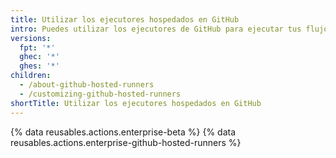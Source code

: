```yaml
---
title: Utilizar los ejecutores hospedados en GitHub
intro: Puedes utilizar los ejecutores de GitHub para ejecutar tus flujos de trabajo de las GitHub Actions.
versions:
  fpt: '*'
  ghec: '*'
  ghes: '*'
children:
  - /about-github-hosted-runners
  - /customizing-github-hosted-runners
shortTitle: Utilizar los ejecutores hospedados en GitHub
---
```


{% data reusables.actions.enterprise-beta %}
{% data reusables.actions.enterprise-github-hosted-runners %}

